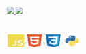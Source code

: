 <div>
  <a href="https://github.com/pedrorl11">
  <img height="160em" src="https://github-readme-stats.vercel.app/api?username=pedrorl11&show_icons=true&theme=tokyonight">
  <img height="160em" src="https://github-readme-stats.vercel.app/api/top-langs/?username=pedrorl11&layout=compact&langs_count=16&theme=tokyonight">
</div>

##

<div style="display: inline_block"><br>
  <img align="center" alt="Rafa-Js" height="30" width="40" src="https://raw.githubusercontent.com/devicons/devicon/master/icons/javascript/javascript-plain.svg">
  <img align="center" alt="Rafa-HTML" height="30" width="40" src="https://raw.githubusercontent.com/devicons/devicon/master/icons/html5/html5-original.svg">
  <img align="center" alt="Rafa-CSS" height="30" width="40" src="https://raw.githubusercontent.com/devicons/devicon/master/icons/css3/css3-original.svg">
  <img align="center" alt="Rafa-Python" height="30" width="40" src="https://raw.githubusercontent.com/devicons/devicon/master/icons/python/python-original.svg">
</div>

##
